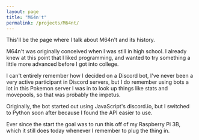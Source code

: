 ```yaml
---
layout: page
title: "M64n't"
permalink: /projects/M64nt/
---
```


This'll be the page where I talk about M64n't and its history.

M64n't was originally conceived when I was still in high school. I already knew at this point that I liked programming, and wanted to try something a little more advanced before I got into college. 

I can't entirely remember how I decided on a Discord bot, I've never been a very active participant in Discord servers, but I do remember using bots a lot in this Pokemon server I was in to look up things like stats and movepools, so that was probably the impetus. 

Originally, the bot started out using JavaScript's discord.io, but I switched to Python soon after because I found the API easier to use. 

Ever since the start the goal was to run this off of my Raspberry Pi 3B, which it still does today whenever I remember to plug the thing in. 
